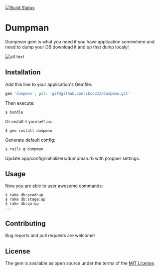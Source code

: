[![Build Status](https://travis-ci.org/skcc321/dumpman.svg?branch=master)](https://travis-ci.org/skcc321/dumpman)

# Dumpman
Dumpman gem is what you need if you have application somewhere and need to dump your DB download it and up that dump localy!

![alt text](https://s-media-cache-ak0.pinimg.com/originals/23/e6/df/23e6df3e2d857d3338c476094fe77fef.jpg)

## Installation

Add this line to your application's Gemfile:

```ruby
gem 'dumpman', git: 'git@github.com:skcc321/dumpman.git'
```

Then execute:

    $ bundle

Or install it yourself as:

    $ gem install dumpman

Generate default config:

    $ rails g dumpman

Update app/config/initializers/dumpman.rb with propper settings.

## Usage

Now you are able to user awesome commands:

    $ rake db:prod:up
    $ rake db:stage:up
    $ rake db:qa:up
    ...

## Contributing

Bug reports and pull requests are welcome!

## License

The gem is available as open source under the terms of the [MIT License](http://opensource.org/licenses/MIT).
